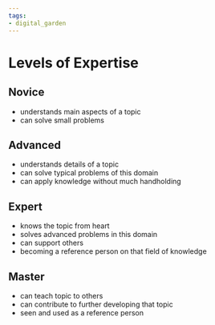 ```yaml
---
tags: 
- digital_garden
---
```

# Levels of Expertise
## Novice
+ understands main aspects of a topic
+ can solve small problems

## Advanced
+ understands details of a topic
+ can solve typical problems of this domain
+ can apply knowledge without much handholding

## Expert
+ knows the topic from heart
+ solves advanced problems in this domain
+ can support others
+ becoming a reference person on that field of knowledge

## Master
+ can teach topic to others
+ can contribute to further developing that topic
+ seen and used as a reference person